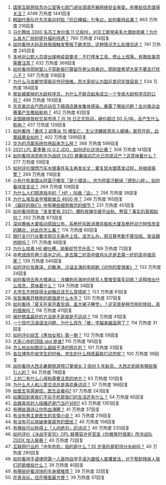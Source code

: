 1. [国家互联网信息办公室等七部门进驻滴滴开展网络安全审查，有哪些信息值得关注？](https://www.zhihu.com/question/472557033) 4749 万热度 1441回复
1. [韩国代表队在东京奥运村贴「抗日横幅」引争议，如何看待此事？](https://www.zhihu.com/question/472563744) 863 万热度 216回复
1. [马化腾给 3300 名员工发价值 11 亿股份，对员工能带来多大激励效果？为什么各大厂纷纷提升福利待遇？](https://www.zhihu.com/question/472336981) 790 万热度 214回复
1. [如何看待大妈高铁吸烟触发警报下跪求饶，这种情况怎么处理合适？](https://www.zhihu.com/question/472129382) 761 万热度 245回复
1. [多地对公职人员提出接种疫苗要求：不打停发工资、停止上班等，有哪些事项需要注意？](https://www.zhihu.com/question/472345002) 632 万热度 369回复
1. [如何看待郭刚堂儿子郭新振打算留在养父母身边，郭刚堂希望大家不要去打扰儿子？](https://www.zhihu.com/question/472081586) 597 万热度 318回复
1. [为什么马龙都觉得奥运夺冠很难，而大家却认为国乒拿冠军很容易？](https://www.zhihu.com/question/471555660) 534 万热度 184回复
1. [那些被裁掉的大龄程序员，为什么不联合起来成立一个专收大龄程序员的公司？](https://www.zhihu.com/question/471283000) 496 万热度 193回复
1. [东京奥运会巴西运动员下榻酒店暴发集体感染，暴露了哪些问题？会对奥运会赛事产生哪些影响？](https://www.zhihu.com/question/472327033) 452 万热度 82回复
1. [全国碳排放权交易市场 7 月 16 日正式启动，碳价超过 50 元/吨，会产生什么影响？](https://www.zhihu.com/question/472188278) 437 万热度 129回复
1. [如何看待「重庆 2 幼童从 15 楼坠亡，生父涉嫌故意杀人被捕」案将开庭，此案结果会如何？](https://www.zhihu.com/question/472543340) 402 万热度 1399回复
1. [华为的鸿蒙系统你用起来怎么样？](https://www.zhihu.com/question/459846239) 368 万热度 599回复
1. [2021 LPL 夏季赛 iG 0:2 JDG，如何评价这场比赛？](https://www.zhihu.com/question/472618210) 308 万热度 141回复
1. [如何看待消息称华为自研 OLED 屏幕驱动芯片已完成试产？这意味着什么？](https://www.zhihu.com/question/471697241) 277 万热度 59回复
1. [如何评价理想汽车水银事件车主再发长文：要复现水银蒸发过程，并继续报警？](https://www.zhihu.com/question/471946131) 269 万热度 118回复
1. [小布什称美国从阿富汗撤军「是个错误」，并为阿富汗翻译「感到心碎」，如何看待其言论？](https://www.zhihu.com/question/472379731) 269 万热度 108回复
1. [为什么人们把游戏中的「 HP 」叫做「血」？](https://www.zhihu.com/question/471152379) 256 万热度 38回复
1. [为什么埃及金字塔能耸立 4600 年？](https://www.zhihu.com/question/466252124) 248 万热度 165回复
1. [《最好的我们》中有哪些细思极恐的细节？](https://www.zhihu.com/question/55297925) 231 万热度 451回复
1. [如何看待网友「发发爱我 2021」爆料放锤华晨宇出轨、整容？事实的真相如何？](https://www.zhihu.com/question/472603288) 202 万热度 873回复
1. [深圳赛格大厦振动原因公布，系桅杆风致涡激共振和大厦及桅杆动力特性改变的耦合，对此你怎么看？](https://www.zhihu.com/question/472308128) 174 万热度 60回复
1. [银行支行行长要求周日无条件上班，该怎么办，周日算考勤不算加班。我该跟他刚吗？](https://www.zhihu.com/question/472092355) 171 万热度 88回复
1. [为什么哈弗 H6 被吐槽，销量却节节升高？](https://www.zhihu.com/question/454596887) 169 万热度 72回复
1. [中考成绩在两个高中之间，是去第二好高中做鸡头还是去第一好的高中做凤尾？](https://www.zhihu.com/question/466979770) 139 万热度 540回复
1. [如何评价张嘉译、刘敏涛、沙溢主演的电视剧《对你的爱很美》？](https://www.zhihu.com/question/457087948) 133 万热度 24回复
1. [如何看待五角大楼承认：涉嫌刺杀海地总统军人曾接受美军训练？这释放出什么信息，意味着什么？](https://www.zhihu.com/question/472527903) 124 万热度 34回复
1. [大学生不想穿得太幼稚应该怎么穿搭呢？](https://www.zhihu.com/question/443721061) 123 万热度 81回复
1. [张哲瀚离开精修的颜值是什么水平？](https://www.zhihu.com/question/464609843) 120 万热度 317回复
1. [如何看待「夏天在家开着空调、盖大被子睡觉」？这究竟是种怎样的体验，真的很爽吗？](https://www.zhihu.com/question/470468586) 118 万热度 411回复
1. [保护膝盖最好的方法是不是就是不运动？](https://www.zhihu.com/question/399157144) 118 万热度 41回复
1. [一个现代汉语语法问题，为什么现在「被」字越来越滥用了？](https://www.zhihu.com/question/471998676) 114 万热度 31回复
1. [如何评价综艺《黑怕女孩》第一期？](https://www.zhihu.com/question/472342807) 112 万热度 59回复
1. [大家心中的顶级 idol 是谁?](https://www.zhihu.com/question/472292212) 110 万热度 195回复
1. [怎么拍出如图这么超级干净的照片的？](https://www.zhihu.com/question/459731487) 101 万热度 33回复
1. [各位博导在收学生的时候，学生的什么特质最能打动您呢？](https://www.zhihu.com/question/469967314) 100 万热度 39回复
1. [如何看待大西北暑期旅游预订量增长 3 倍创 5 年新高，大西北到底有哪些吸引人的？](https://www.zhihu.com/question/470952305) 94 万热度 78回复
1. [上初二有什么心得和需要注意的地方？](https://www.zhihu.com/question/472330100) 63 万热度 131回复
1. [为什么大人和儿童交流总是喜欢叠词词？](https://www.zhihu.com/question/472013799) 57 万热度 186回复
1. [给医生写感谢信，医生会看吗?](https://www.zhihu.com/question/461215612) 57 万热度 243回复
1. [如果回到家我们不玩手机那我们的生活还有什么？](https://www.zhihu.com/question/470841820) 54 万热度 85回复
1. [会跟喜欢的人结婚还是门当户对的?](https://www.zhihu.com/question/460533239) 43 万热度 1351回复
1. [有哪些酒诗让你热血沸腾？](https://www.zhihu.com/question/469691545) 41 万热度 37回复
1. [有没有男主是医生的言情小说？](https://www.zhihu.com/question/370530816) 40 万热度 219回复
1. [有没有可以突破审美疲劳的壁纸？](https://www.zhihu.com/question/450376556) 40 万热度 158回复
1. [有哪些可以称得上「人间绝句」的诗词？](https://www.zhihu.com/question/399150167) 40 万热度 230回复
1. [如何评价《决战平安京》OPL 联赛容许并官宣《你微笑时很美》所涉战队 ZGDX 加入联赛？](https://www.zhihu.com/question/472161924) 40 万热度 72回复
1. [互联网行业的「中年危机」指的是什么？35 岁真的是职场分水岭吗？](https://www.zhihu.com/question/352888841) 40 万热度 290回复
1. [如何看待手语律师第一人唐帅自学手语为聋哑人直播普法，对于帮助残疾人我们还能做些什么？](https://www.zhihu.com/question/472470375) 39 万热度 40回复
1. [有哪些好看凉快的半身裙推荐？](https://www.zhihu.com/question/460807084) 39 万热度 32回复
1. [在青岛玩，住在哪里最方便？](https://www.zhihu.com/question/54173009) 39 万热度 37回复